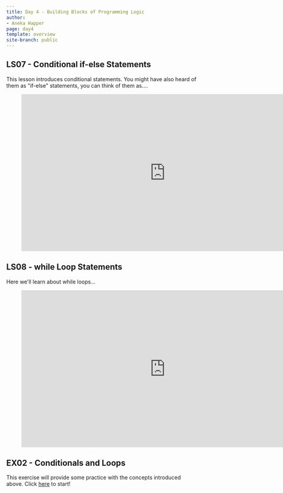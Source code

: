 ```yaml
---
title: Day 4 - Building Blocks of Programming Logic 
author:
- Aneka Happer
page: day4
template: overview
site-branch: public
---
```


## LS07 - Conditional if-else Statements

This lesson introduces conditional statements. You might have also heard of them as "if-else" statements, you can think of them as.... 

<figure class="video_container">
   <iframe width="760" height="415" src="https://www.youtube.com/embed/JP5oFPHw5zc" title="YouTube video player" frameborder="0" allow="accelerometer; autoplay; clipboard-write; encrypted-media; gyroscope; picture-in-picture" allowfullscreen></iframe>
</figure>


## LS08 - while Loop Statements
 
Here we'll learn about while loops... 

<figure class="video_container">
   <iframe width="760" height="415" src="https://www.youtube.com/embed/pvpgvYlyfUU" title="YouTube video player" frameborder="0" allow="accelerometer; autoplay; clipboard-write; encrypted-media; gyroscope; picture-in-picture" allowfullscreen></iframe>
</figure>


## EX02 - Conditionals and Loops

This exercise will provide some practice with the concepts introduced above. Click [here](/public/exercises/ex02.html) to start! 